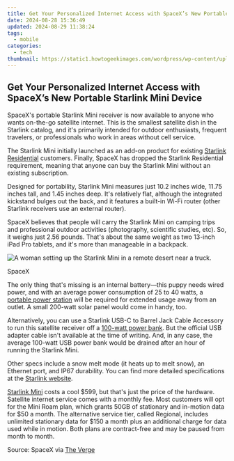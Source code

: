 ```yaml
---
title: Get Your Personalized Internet Access with SpaceX’s New Portable Starlink Mini Device
date: 2024-08-28 15:36:49
updated: 2024-08-29 11:38:24
tags:
  - mobile
categories:
  - tech
thumbnail: https://static1.howtogeekimages.com/wordpress/wp-content/uploads/2024/07/19.jpg
---
```


## Get Your Personalized Internet Access with SpaceX’s New Portable Starlink Mini Device

SpaceX's portable Starlink Mini receiver is now available to anyone who wants on-the-go satellite internet. This is the smallest satellite dish in the Starlink catalog, and it's primarily intended for outdoor enthusiasts, frequent travelers, or professionals who work in areas without cell service.

 The Starlink Mini initially launched as an add-on product for existing [Starlink Residential](https://desktop-recording.techidaily.com/new-2024-approved-first-steps-in-virtual-conferencing-with-zoom/) customers. Finally, SpaceX has dropped the Starlink Residential requirement, meaning that anyone can buy the Starlink Mini without an existing subscription.

 Designed for portability, Starlink Mini measures just 10.2 inches wide, 11.75 inches tall, and 1.45 inches deep. It's relatively flat, although the integrated kickstand bulges out the back, and it features a built-in Wi-Fi router (other Starlink receivers use an external router).

 SpaceX believes that people will carry the Starlink Mini on camping trips and professional outdoor activities (photography, scientific studies, etc). So, it weighs just 2.56 pounds. That's about the same weight as two 13-inch iPad Pro tablets, and it's more than manageable in a backpack.

![A woman setting up the Starlink Mini in a remote desert near a truck.](https://static1.howtogeekimages.com/wordpress/wp-content/uploads/2024/07/20.jpg) 

SpaceX

 The only thing that's missing is an internal battery—this puppy needs wired power, and with an average power consumption of 25 to 40 watts, a [portable power station](https://some-approaches.techidaily.com/updated-the-pros-guide-to-conquering-photovideo-importers-in-win11/) will be required for extended usage away from an outlet. A small 200-watt solar panel would come in handy, too.

 Alternatively, you can use a Starlink USB-C to Barrel Jack Cable Accessory to run this satellite receiver off a [100-watt power bank](https://android-location-track.techidaily.com/in-2024-top-5-tracking-apps-to-track-vivo-x90s-without-them-knowing-drfone-by-drfone-virtual-android/). But the official USB adapter cable isn't available at the time of writing. And, in any case, the average 100-watt USB power bank would be drained after an hour of running the Starlink Mini.

 Other specs include a snow melt mode (it heats up to melt snow), an Ethernet port, and IP67 durability. You can find more detailed specifications at the [Starlink website](https://www.starlink.com/specifications?spec=5).

[Starlink Mini](https://www.starlink.com/us/roam) costs a cool $599, but that's just the price of the hardware. Satellite internet service comes with a monthly fee. Most customers will opt for the Mini Roam plan, which grants 50GB of stationary and in-motion data for $50 a month. The alternative service tier, called Regional, includes unlimited stationary data for $150 a month plus an additional charge for data used while in motion. Both plans are contract-free and may be paused from month to month.

 Source: SpaceX via [The Verge](https://www.theverge.com/2024/7/11/24196294/starlink-mini-available-us-price-specs?showComments=1)

<ins class="adsbygoogle"
     style="display:block"
     data-ad-format="autorelaxed"
     data-ad-client="ca-pub-7571918770474297"
     data-ad-slot="1223367746"></ins>



<ins class="adsbygoogle"
     style="display:block"
     data-ad-client="ca-pub-7571918770474297"
     data-ad-slot="8358498916"
     data-ad-format="auto"
     data-full-width-responsive="true"></ins>
